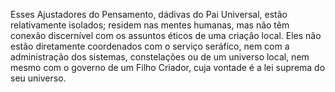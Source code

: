 ﻿Esses Ajustadores do Pensamento, dádivas do Pai Universal, estão relativamente isolados; residem nas mentes humanas, mas não têm conexão discernível com os assuntos éticos de uma criação local. Eles não estão diretamente coordenados com o serviço seráfico, nem com a administração dos sistemas, constelações ou de um universo local, nem mesmo com o governo de um Filho Criador, cuja vontade é a lei suprema do seu universo.